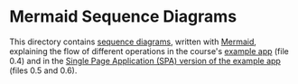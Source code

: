# Mermaid Sequence Diagrams

This directory contains [sequence diagrams](https://www.geeksforgeeks.org/unified-modeling-language-uml-sequence-diagrams/#), written with [Mermaid](https://mermaid.js.org/), explaining the flow of different operations in the course's [example app](https://studies.cs.helsinki.fi/exampleapp/notes) (file 0.4) and in the [Single Page Application (SPA) version of the example app](https://studies.cs.helsinki.fi/exampleapp/spa) (files 0.5 and 0.6).
